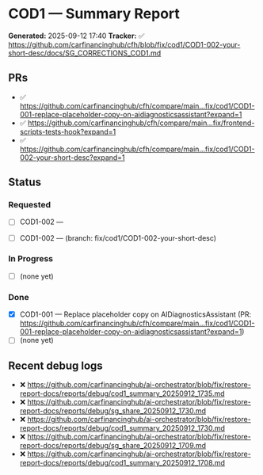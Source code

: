 # COD1 — Summary Report

**Generated:** 2025-09-12 17:40
**Tracker:** ✅ https://github.com/carfinancinghub/cfh/blob/fix/cod1/COD1-002-your-short-desc/docs/SG_CORRECTIONS_COD1.md

## PRs
- ✅ https://github.com/carfinancinghub/cfh/compare/main...fix/cod1/COD1-001-replace-placeholder-copy-on-aidiagnosticsassistant?expand=1
- ✅ https://github.com/carfinancinghub/cfh/compare/main...fix/frontend-scripts-tests-hook?expand=1
- ✅ https://github.com/carfinancinghub/cfh/compare/main...fix/cod1/COD1-002-your-short-desc?expand=1

## Status

### Requested
- [ ] COD1-002 — <short description here>



- [ ] COD1-002 — <short description here> (branch: fix/cod1/COD1-002-your-short-desc)

### In Progress
- [ ] (none yet)

### Done
- [x] COD1-001 — Replace placeholder copy on AIDiagnosticsAssistant (PR: https://github.com/carfinancinghub/cfh/compare/main...fix/cod1/COD1-001-replace-placeholder-copy-on-aidiagnosticsassistant?expand=1)
- [ ] (none yet)

## Recent debug logs
- ❌ https://github.com/carfinancinghub/ai-orchestrator/blob/fix/restore-report-docs/reports/debug/cod1_summary_20250912_1735.md
- ❌ https://github.com/carfinancinghub/ai-orchestrator/blob/fix/restore-report-docs/reports/debug/sg_share_20250912_1730.md
- ❌ https://github.com/carfinancinghub/ai-orchestrator/blob/fix/restore-report-docs/reports/debug/cod1_summary_20250912_1730.md
- ❌ https://github.com/carfinancinghub/ai-orchestrator/blob/fix/restore-report-docs/reports/debug/sg_share_20250912_1709.md
- ❌ https://github.com/carfinancinghub/ai-orchestrator/blob/fix/restore-report-docs/reports/debug/cod1_summary_20250912_1708.md

